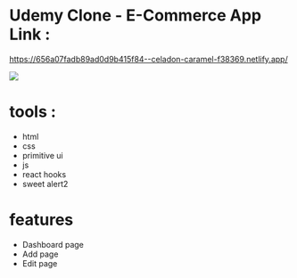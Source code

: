 # Udemy Clone - E-Commerce App Link :

https://656a07fadb89ad0d9b415f84--celadon-caramel-f38369.netlify.app/


<img src="./image.png">

# tools :

- html <br>
- css <br>
- primitive ui <br>
- js<br>
- react hooks<br>
- sweet alert2 <br>

# features

- Dashboard page<br>
- Add page<br>
- Edit page<br>
